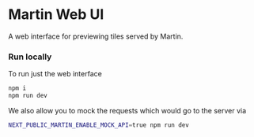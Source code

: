 # Martin Web UI

A web interface for previewing tiles served by Martin.

### Run locally

To run just the web interface

```bash
npm i
npm run dev
```
We also allow you to mock the requests which would go to the server via

```bash
NEXT_PUBLIC_MARTIN_ENABLE_MOCK_API=true npm run dev
```
